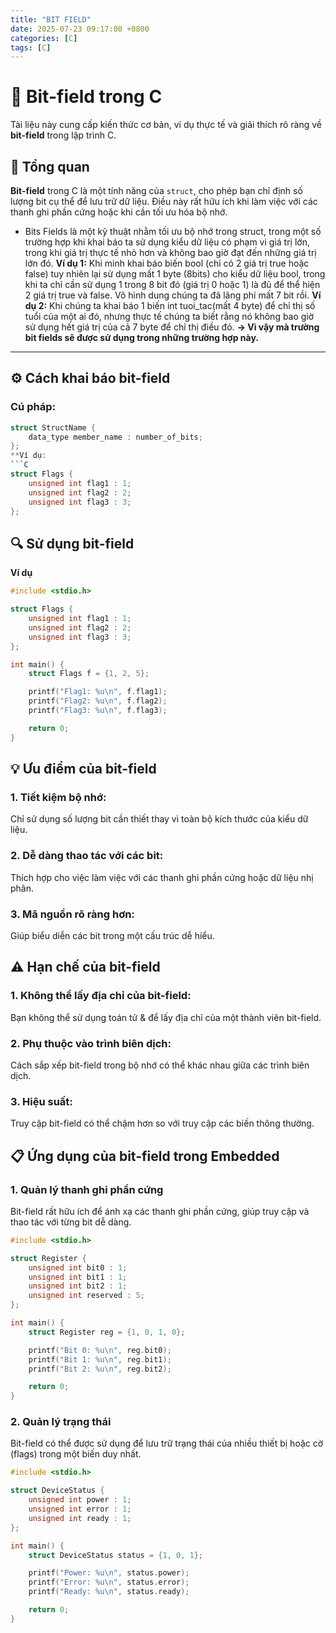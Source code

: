 ```yaml
---
title: "BIT FIELD"
date: 2025-07-23 09:17:00 +0800
categories: [C]
tags: [C]
---
```


# 📖 Bit-field trong C

Tài liệu này cung cấp kiến thức cơ bản, ví dụ thực tế và giải thích rõ ràng về **bit-field** trong lập trình C.

## 🧠 Tổng quan

**Bit-field** trong C là một tính năng của `struct`, cho phép bạn chỉ định số lượng bit cụ thể để lưu trữ dữ liệu. Điều này rất hữu ích khi làm việc với các thanh ghi phần cứng hoặc khi cần tối ưu hóa bộ nhớ.

- Bits Fields là một kỹ thuật nhằm tối ưu bộ nhớ trong struct, trong một số trường hợp khi khai báo ta sử dụng kiểu dữ liệu có phạm vi giá trị lớn, trong khi giá trị thực tế nhỏ hơn và không bao giờ đạt đến những giá trị lớn đó.
**Ví dụ 1:** Khi minh khai báo biến bool (chỉ có 2 giá trị true hoặc false) tuy nhiên lại sử dụng mất 1 byte (8bits) cho kiểu dữ liệu bool, trong khi ta chỉ cần sử dụng 1 trong 8 bit đó (giá trị 0 hoặc 1) là đủ để thể hiện 2 giá trị true và false. Vô hình dung chúng ta đã lãng phí mất 7 bit rồi.
**Ví dụ 2:** Khi chúng ta khai báo 1 biến int tuoi_tac(mất 4 byte) để chỉ thị số tuổi của một ai đó, nhưng thực tế chúng ta biết rằng nó không bao giờ sử dụng hết giá trị của cả 7 byte để chỉ thị điều đó.
**→ Vì vậy mà trường bit fields sẽ được sử dụng trong những trường hợp này.**

---

## ⚙️ Cách khai báo bit-field

### Cú pháp:
```c
struct StructName {
    data_type member_name : number_of_bits;
};
**Ví dụ: 
```C
struct Flags {
    unsigned int flag1 : 1;
    unsigned int flag2 : 2;
    unsigned int flag3 : 3;
};
```
## 🔍 Sử dụng bit-field
**Ví dụ**
```C
#include <stdio.h>

struct Flags {
    unsigned int flag1 : 1;
    unsigned int flag2 : 2;
    unsigned int flag3 : 3;
};

int main() {
    struct Flags f = {1, 2, 5};

    printf("Flag1: %u\n", f.flag1);
    printf("Flag2: %u\n", f.flag2);
    printf("Flag3: %u\n", f.flag3);

    return 0;
}
```
## 💡 Ưu điểm của bit-field
### 1. Tiết kiệm bộ nhớ:
Chỉ sử dụng số lượng bit cần thiết thay vì toàn bộ kích thước của kiểu dữ liệu.
### 2. Dễ dàng thao tác với các bit:
Thích hợp cho việc làm việc với các thanh ghi phần cứng hoặc dữ liệu nhị phân.
### 3. Mã nguồn rõ ràng hơn:
Giúp biểu diễn các bit trong một cấu trúc dễ hiểu.

## ⚠️ Hạn chế của bit-field
### 1. Không thể lấy địa chỉ của bit-field:
Bạn không thể sử dụng toán tử & để lấy địa chỉ của một thành viên bit-field.
### 2. Phụ thuộc vào trình biên dịch:
Cách sắp xếp bit-field trong bộ nhớ có thể khác nhau giữa các trình biên dịch.
### 3. Hiệu suất:
Truy cập bit-field có thể chậm hơn so với truy cập các biến thông thường.

## 📋 Ứng dụng của bit-field trong Embedded
### 1. Quản lý thanh ghi phần cứng
Bit-field rất hữu ích để ánh xạ các thanh ghi phần cứng, giúp truy cập và thao tác với từng bit dễ dàng.
```C
#include <stdio.h>

struct Register {
    unsigned int bit0 : 1;
    unsigned int bit1 : 1;
    unsigned int bit2 : 1;
    unsigned int reserved : 5;
};

int main() {
    struct Register reg = {1, 0, 1, 0};

    printf("Bit 0: %u\n", reg.bit0);
    printf("Bit 1: %u\n", reg.bit1);
    printf("Bit 2: %u\n", reg.bit2);

    return 0;
}
```
### 2. Quản lý trạng thái
Bit-field có thể được sử dụng để lưu trữ trạng thái của nhiều thiết bị hoặc cờ (flags) trong một biến duy nhất.
```C
#include <stdio.h>

struct DeviceStatus {
    unsigned int power : 1;
    unsigned int error : 1;
    unsigned int ready : 1;
};

int main() {
    struct DeviceStatus status = {1, 0, 1};

    printf("Power: %u\n", status.power);
    printf("Error: %u\n", status.error);
    printf("Ready: %u\n", status.ready);

    return 0;
}
```